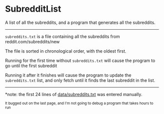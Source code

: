 # SubredditList

A list of all the subreddits, and a program that generates all the subreddits.

---

`subreddits.txt` is a file containing all the subreddits from reddit.com/subreddits/new

The file is sorted in chronological order, with the oldest first.

Running for the first time without `subreddits.txt` will cause the program to go until the first subreddit

Running it after it finishes will cause the program to update the `subreddits.txt` list, and only fetch until it finds the last subreddit in the list.

---

\*note: the first 24 lines of [data/subreddits.txt](data/subreddits.txt) was entered manually.

<small> It bugged out on the last page, and I'm not going to debug a program that takes hours to run </small>